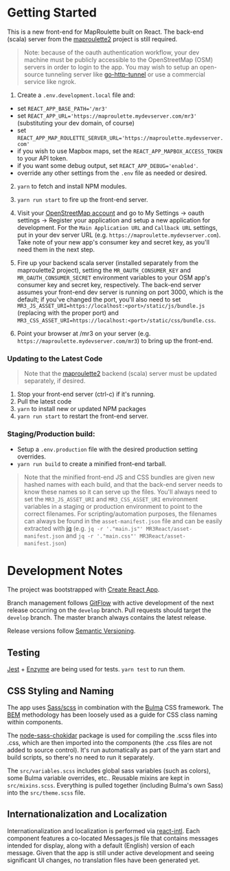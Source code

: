 # Getting Started

This is a new front-end for MapRoulette built on React. The back-end (scala)
server from the [maproulette2](https://github.com/maproulette/maproulette2)
project is still required.

> Note: because of the oauth authentication workflow, your dev machine must be
> publicly accessible to the OpenStreetMap (OSM) servers in order to login to
> the app. You may wish to setup an open-source tunneling server like
> [go-http-tunnel](https://github.com/mmatczuk/go-http-tunnel) or use a
> commercial service like ngrok.

1. Create a `.env.development.local` file and:
 * set `REACT_APP_BASE_PATH='/mr3'`
 * set `REACT_APP_URL='https://maproulette.mydevserver.com/mr3'` (substituting your dev domain, of course)
 * set `REACT_APP_MAP_ROULETTE_SERVER_URL='https://maproulette.mydevserver.com'`
 * if you wish to use Mapbox maps, set the `REACT_APP_MAPBOX_ACCESS_TOKEN` to
   your API token.
 * if you want some debug output, set `REACT_APP_DEBUG='enabled'`.
 * override any other settings from the `.env` file as needed or desired.

2. `yarn` to fetch and install NPM modules.

3. `yarn run start` to fire up the front-end server.

4. Visit your [OpenStreetMap account](https://www.openstreetmap.org) and go
   to My Settings -> oauth settings -> Register your application and setup a
   new application for development. For the `Main Application URL` and
   `Callback URL` settings, put in your dev server URL (e.g.
   `https://maproulette.mydevserver.com`). Take note of your new app's consumer
   key and secret key, as you'll need them in the next step.

5. Fire up your backend scala server (installed separately from the maproulette2 project),
   setting the `MR_OAUTH_CONSUMER_KEY` and `MR_OAUTH_CONSUMER_SECRET` environment variables
   to your OSM app's consumer key and secret key, respectively. The back-end
   server assumes your front-end dev server is running on port 3000, which is
   the default; if you've changed the port, you'll also need to set
   `MR3_JS_ASSET_URI=https://localhost:<port>/static/js/bundle.js` (replacing
   <port> with the proper port) and
   `MR3_CSS_ASSET_URI=https://localhost:<port>/static/css/bundle.css`.

6. Point your browser at /mr3 on your server (e.g.
   `https://maproulette.mydevserver.com/mr3`) to bring up the front-end.

### Updating to the Latest Code

> Note that the [maproulette2](https://github.com/maproulette/maproulette2)
> backend (scala) server must be updated separately, if desired.

1. Stop your front-end server (ctrl-c) if it's running.
2. Pull the latest code
3. `yarn` to install new or updated NPM packages
4. `yarn run start` to restart the front-end server.

### Staging/Production build:

* Setup a `.env.production` file with the desired production setting overrides.
* `yarn run build` to create a minified front-end tarball.

> Note that the minified front-end JS and CSS bundles are given new hashed
> names with each build, and that the back-end server needs to know these names
> so it can serve up the files. You'll always need to set the
> `MR3_JS_ASSET_URI` and `MR3_CSS_ASSET_URI` environment variables in a staging
> or production environment to point to the correct filenames. For
> scripting/automation purposes, the filenames can always be found in the
> `asset-manifest.json` file and can be easily extracted with
> [jq](https://stedolan.github.io/jq)
> (e.g. `jq -r '."main.js"' MR3React/asset-manifest.json` and
> `jq -r '."main.css"' MR3React/asset-manifest.json`)


# Development Notes

The project was bootstrapped with
[Create React App](https://github.com/facebookincubator/create-react-app).

Branch management follows
[GitFlow](https://datasift.github.io/gitflow/IntroducingGitFlow.html) with
active development of the next release occurring on the `develop` branch. Pull
requests should target the `develop` branch. The master branch always contains
the latest release.

Release versions follow [Semantic Versioning](https://semver.org/).

## Testing

[Jest](https://facebook.github.io/jest/) +
[Enzyme](https://github.com/airbnb/enzyme) are being used for tests. `yarn test`
to run them.

## CSS Styling and Naming

The app uses [Sass/scss](http://sass-lang.com/) in combination with the
[Bulma](https://bulma.io) CSS framework. The [BEM](http://getbem.com/introduction/)
methodology has been loosely used as a guide for CSS class naming within
components.

The [node-sass-chokidar](https://www.npmjs.com/package/node-sass-chokidar)
package is used for compiling the .scss files into .css, which are then imported
into the components (the .css files are not added to source control). It's
run automatically as part of the yarn start and build scripts, so there's no need
to run it separately.

The `src/variables.scss` includes global sass variables (such as colors), some
Bulma variable overrides, etc.. Reusable mixins are kept in `src/mixins.scss`.
Everything is pulled together (including Bulma's own Sass) into the
`src/theme.scss` file.

## Internationalization and Localization

Internationalization and localization is performed via
[react-intl](https://github.com/yahoo/react-intl/wiki). Each component features
a co-located Messages.js file that contains messages intended for display,
along with a default (English) version of each message. Given that the app is
still under active development and seeing significant UI changes, no
translation files have been generated yet.
